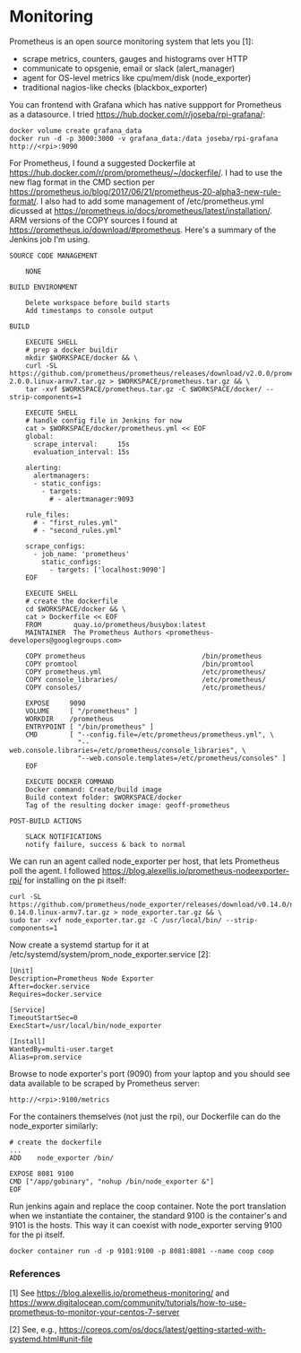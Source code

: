 # Monitoring

Prometheus is an open source monitoring system that lets you [1]:

  - scrape metrics, counters, gauges and histograms over HTTP
  - communicate to opsgenie, email or slack (alert_manager)
  - agent for OS-level metrics like cpu/mem/disk (node_exporter)
  - traditional nagios-like checks (blackbox_exporter) 

You can frontend with Grafana which has native suppport for Prometheus as a datasource.  I tried https://hub.docker.com/r/joseba/rpi-grafana/:

    docker volume create grafana_data
    docker run -d -p 3000:3000 -v grafana_data:/data joseba/rpi-grafana
    http://<rpi>:9090

For Prometheus, I found a suggested Dockerfile at https://hub.docker.com/r/prom/prometheus/~/dockerfile/.  I had to use the new flag format in the CMD section per https://prometheus.io/blog/2017/06/21/prometheus-20-alpha3-new-rule-format/.  I also had to add some management of /etc/prometheus.yml dicussed at https://prometheus.io/docs/prometheus/latest/installation/.  ARM versions of the COPY sources I found at https://prometheus.io/download/#prometheus. Here's a summary of the Jenkins job I'm using. 

    SOURCE CODE MANAGEMENT
        
        NONE
                
    BUILD ENVIRONMENT
    
        Delete workspace before build starts
        Add timestamps to console output
            
    BUILD

        EXECUTE SHELL
        # prep a docker buildir        
        mkdir $WORKSPACE/docker && \
        curl -SL https://github.com/prometheus/prometheus/releases/download/v2.0.0/prometheus-2.0.0.linux-armv7.tar.gz > $WORKSPACE/prometheus.tar.gz && \
        tar -xvf $WORKSPACE/prometheus.tar.gz -C $WORKSPACE/docker/ --strip-components=1
        
        EXECUTE SHELL
        # handle config file in Jenkins for now
        cat > $WORKSPACE/docker/prometheus.yml << EOF
        global:
          scrape_interval:     15s 
          evaluation_interval: 15s 

        alerting:
          alertmanagers:
          - static_configs:
            - targets:
              # - alertmanager:9093
        
        rule_files:
          # - "first_rules.yml"
          # - "second_rules.yml"
        
        scrape_configs:
          - job_name: 'prometheus'
            static_configs:
              - targets: ['localhost:9090']
        EOF
        
        EXECUTE SHELL
        # create the dockerfile
        cd $WORKSPACE/docker && \
        cat > Dockerfile << EOF
        FROM        quay.io/prometheus/busybox:latest
        MAINTAINER  The Prometheus Authors <prometheus-developers@googlegroups.com>
        
        COPY prometheus                             /bin/prometheus
        COPY promtool                               /bin/promtool
        COPY prometheus.yml                         /etc/prometheus/
        COPY console_libraries/                     /etc/prometheus/
        COPY consoles/                              /etc/prometheus/
        
        EXPOSE     9090
        VOLUME     [ "/prometheus" ]
        WORKDIR    /prometheus
        ENTRYPOINT [ "/bin/prometheus" ]
        CMD        [ "--config.file=/etc/prometheus/prometheus.yml", \
                     "--web.console.libraries=/etc/prometheus/console_libraries", \
                     "--web.console.templates=/etc/prometheus/consoles" ]
        EOF
        
        EXECUTE DOCKER COMMAND
        Docker command: Create/build image
        Build context folder: $WORKSPACE/docker
        Tag of the resulting docker image: geoff-prometheus
    
    POST-BUILD ACTIONS
        
        SLACK NOTIFICATIONS
        notify failure, success & back to normal

We can run an agent called node_exporter per host, that lets Prometheus poll the agent. I followed https://blog.alexellis.io/prometheus-nodeexporter-rpi/ for installing on the pi itself:

    curl -SL https://github.com/prometheus/node_exporter/releases/download/v0.14.0/node_exporter-0.14.0.linux-armv7.tar.gz > node_exporter.tar.gz && \
    sudo tar -xvf node_exporter.tar.gz -C /usr/local/bin/ --strip-components=1

Now create a systemd startup for it at /etc/systemd/system/prom_node_exporter.service [2]:

    [Unit]
    Description=Prometheus Node Exporter
    After=docker.service
    Requires=docker.service
    
    [Service]
    TimeoutStartSec=0
    ExecStart=/usr/local/bin/node_exporter
    
    [Install]
    WantedBy=multi-user.target
    Alias=prom.service

Browse to node exporter's port (9090) from your laptop and you should see data available to be scraped by Prometheus server:

    http://<rpi>:9100/metrics

For the containers themselves (not just the rpi), our Dockerfile can do the node_exporter similarly:

    # create the dockerfile
    ...
    ADD    node_exporter /bin/
    
    EXPOSE 8081 9100
    CMD ["/app/gobinary", "nohup /bin/node_exporter &"]
    EOF

Run jenkins again and replace the coop container.  Note the port translation when we instantiate the container, the standard 9100 is the container's and 9101 is the hosts.  This way it can coexist with node_exporter serving 9100 for the pi itself. 

    docker container run -d -p 9101:9100 -p 8081:8081 --name coop coop

<insert discussion about issues with this approach>

### References

[1] See https://blog.alexellis.io/prometheus-monitoring/ and
https://www.digitalocean.com/community/tutorials/how-to-use-prometheus-to-monitor-your-centos-7-server

[2] See, e.g., https://coreos.com/os/docs/latest/getting-started-with-systemd.html#unit-file
